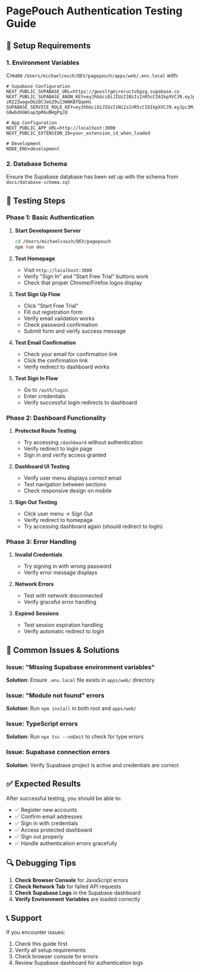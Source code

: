 # PagePouch Authentication Testing Guide

## 🔧 **Setup Requirements**

### 1. Environment Variables
Create `/Users/michaelcouch/DEV/pagepouch/apps/web/.env.local` with:

```env
# Supabase Configuration
NEXT_PUBLIC_SUPABASE_URL=https://gwvsltgmjreructvbpzg.supabase.co
NEXT_PUBLIC_SUPABASE_ANON_KEY=eyJhbGciOiJIUzI1NiIsInR5cCI6IkpXVCJ9.eyJpc3MiOiJzdXBhYmFzZSIsInJlZiI6Imd3dnNsdGdtanJlcnVjdHZicHpnIiwicm9sZSI6ImFub24iLCJpYXQiOjE3NTc3MjY2OTksImV4cCI6MjA3MzMwMjY5OX0.hdq5nlxw5v-zRZ2ZwogvDGzDC3eGZ9u13W0KBfQqeHs
SUPABASE_SERVICE_ROLE_KEY=eyJhbGciOiJIUzI1NiIsInR5cCI6IkpXVCJ9.eyJpc3MiOiJzdXBhYmFzZSIsInJlZiI6Imd3dnNsdGdtanJlcnVjdHZicHpnIiwicm9sZSI6InNlcnZpY2Vfcm9sZSIsImlhdCI6MTc1NzcyNjY5OSwiZXhwIjoyMDczMzAyNjk5fQ.RwD5IEWMfCNmik2ZMQG-G0wbdXGWsap3pR6uNHgPqJQ

# App Configuration
NEXT_PUBLIC_APP_URL=http://localhost:3000
NEXT_PUBLIC_EXTENSION_ID=your_extension_id_when_loaded

# Development
NODE_ENV=development
```

### 2. Database Schema
Ensure the Supabase database has been set up with the schema from `docs/database-schema.sql`

## 🧪 **Testing Steps**

### Phase 1: Basic Authentication
1. **Start Development Server**
   ```bash
   cd /Users/michaelcouch/DEV/pagepouch
   npm run dev
   ```

2. **Test Homepage**
   - Visit `http://localhost:3000`
   - Verify "Sign In" and "Start Free Trial" buttons work
   - Check that proper Chrome/Firefox logos display

3. **Test Sign Up Flow**
   - Click "Start Free Trial" 
   - Fill out registration form
   - Verify email validation works
   - Check password confirmation
   - Submit form and verify success message

4. **Test Email Confirmation**
   - Check your email for confirmation link
   - Click the confirmation link
   - Verify redirect to dashboard works

5. **Test Sign In Flow**
   - Go to `/auth/login`
   - Enter credentials
   - Verify successful login redirects to dashboard

### Phase 2: Dashboard Functionality
1. **Protected Route Testing**
   - Try accessing `/dashboard` without authentication
   - Verify redirect to login page
   - Sign in and verify access granted

2. **Dashboard UI Testing**
   - Verify user menu displays correct email
   - Test navigation between sections
   - Check responsive design on mobile

3. **Sign Out Testing**
   - Click user menu → Sign Out
   - Verify redirect to homepage
   - Try accessing dashboard again (should redirect to login)

### Phase 3: Error Handling
1. **Invalid Credentials**
   - Try signing in with wrong password
   - Verify error message displays

2. **Network Errors**
   - Test with network disconnected
   - Verify graceful error handling

3. **Expired Sessions**
   - Test session expiration handling
   - Verify automatic redirect to login

## 🐛 **Common Issues & Solutions**

### Issue: "Missing Supabase environment variables"
**Solution**: Ensure `.env.local` file exists in `apps/web/` directory

### Issue: "Module not found" errors
**Solution**: Run `npm install` in both root and `apps/web/`

### Issue: TypeScript errors
**Solution**: Run `npx tsc --noEmit` to check for type errors

### Issue: Supabase connection errors
**Solution**: Verify Supabase project is active and credentials are correct

## ✅ **Expected Results**

After successful testing, you should be able to:
- ✅ Register new accounts
- ✅ Confirm email addresses  
- ✅ Sign in with credentials
- ✅ Access protected dashboard
- ✅ Sign out properly
- ✅ Handle authentication errors gracefully

## 🔍 **Debugging Tips**

1. **Check Browser Console** for JavaScript errors
2. **Check Network Tab** for failed API requests
3. **Check Supabase Logs** in the Supabase dashboard
4. **Verify Environment Variables** are loaded correctly

## 📞 **Support**

If you encounter issues:
1. Check this guide first
2. Verify all setup requirements
3. Check browser console for errors
4. Review Supabase dashboard for authentication logs
